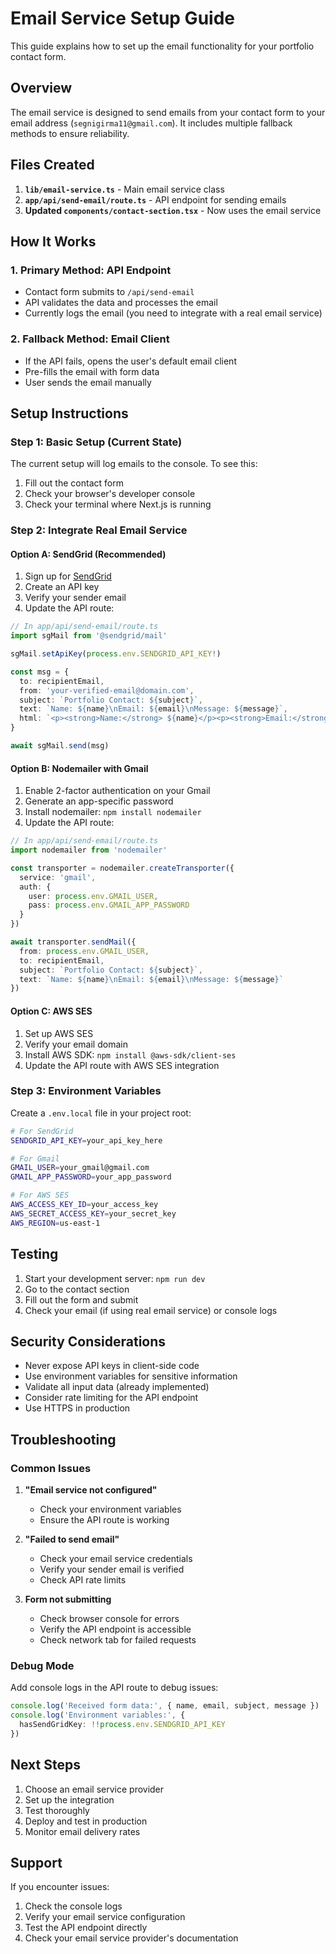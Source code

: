 # Email Service Setup Guide

This guide explains how to set up the email functionality for your portfolio contact form.

## Overview

The email service is designed to send emails from your contact form to your email address (`segnigirma11@gmail.com`). It includes multiple fallback methods to ensure reliability.

## Files Created

1. **`lib/email-service.ts`** - Main email service class
2. **`app/api/send-email/route.ts`** - API endpoint for sending emails
3. **Updated `components/contact-section.tsx`** - Now uses the email service

## How It Works

### 1. Primary Method: API Endpoint
- Contact form submits to `/api/send-email`
- API validates the data and processes the email
- Currently logs the email (you need to integrate with a real email service)

### 2. Fallback Method: Email Client
- If the API fails, opens the user's default email client
- Pre-fills the email with form data
- User sends the email manually

## Setup Instructions

### Step 1: Basic Setup (Current State)
The current setup will log emails to the console. To see this:
1. Fill out the contact form
2. Check your browser's developer console
3. Check your terminal where Next.js is running

### Step 2: Integrate Real Email Service

#### Option A: SendGrid (Recommended)
1. Sign up for [SendGrid](https://sendgrid.com/)
2. Create an API key
3. Verify your sender email
4. Update the API route:

```typescript
// In app/api/send-email/route.ts
import sgMail from '@sendgrid/mail'

sgMail.setApiKey(process.env.SENDGRID_API_KEY!)

const msg = {
  to: recipientEmail,
  from: 'your-verified-email@domain.com',
  subject: `Portfolio Contact: ${subject}`,
  text: `Name: ${name}\nEmail: ${email}\nMessage: ${message}`,
  html: `<p><strong>Name:</strong> ${name}</p><p><strong>Email:</strong> ${email}</p><p><strong>Message:</strong> ${message}</p>`
}

await sgMail.send(msg)
```

#### Option B: Nodemailer with Gmail
1. Enable 2-factor authentication on your Gmail
2. Generate an app-specific password
3. Install nodemailer: `npm install nodemailer`
4. Update the API route:

```typescript
// In app/api/send-email/route.ts
import nodemailer from 'nodemailer'

const transporter = nodemailer.createTransporter({
  service: 'gmail',
  auth: {
    user: process.env.GMAIL_USER,
    pass: process.env.GMAIL_APP_PASSWORD
  }
})

await transporter.sendMail({
  from: process.env.GMAIL_USER,
  to: recipientEmail,
  subject: `Portfolio Contact: ${subject}`,
  text: `Name: ${name}\nEmail: ${email}\nMessage: ${message}`
})
```

#### Option C: AWS SES
1. Set up AWS SES
2. Verify your email domain
3. Install AWS SDK: `npm install @aws-sdk/client-ses`
4. Update the API route with AWS SES integration

### Step 3: Environment Variables
Create a `.env.local` file in your project root:

```bash
# For SendGrid
SENDGRID_API_KEY=your_api_key_here

# For Gmail
GMAIL_USER=your_gmail@gmail.com
GMAIL_APP_PASSWORD=your_app_password

# For AWS SES
AWS_ACCESS_KEY_ID=your_access_key
AWS_SECRET_ACCESS_KEY=your_secret_key
AWS_REGION=us-east-1
```

## Testing

1. Start your development server: `npm run dev`
2. Go to the contact section
3. Fill out the form and submit
4. Check your email (if using real email service) or console logs

## Security Considerations

- Never expose API keys in client-side code
- Use environment variables for sensitive information
- Validate all input data (already implemented)
- Consider rate limiting for the API endpoint
- Use HTTPS in production

## Troubleshooting

### Common Issues

1. **"Email service not configured"**
   - Check your environment variables
   - Ensure the API route is working

2. **"Failed to send email"**
   - Check your email service credentials
   - Verify your sender email is verified
   - Check API rate limits

3. **Form not submitting**
   - Check browser console for errors
   - Verify the API endpoint is accessible
   - Check network tab for failed requests

### Debug Mode
Add console logs in the API route to debug issues:

```typescript
console.log('Received form data:', { name, email, subject, message })
console.log('Environment variables:', { 
  hasSendGridKey: !!process.env.SENDGRID_API_KEY 
})
```

## Next Steps

1. Choose an email service provider
2. Set up the integration
3. Test thoroughly
4. Deploy and test in production
5. Monitor email delivery rates

## Support

If you encounter issues:
1. Check the console logs
2. Verify your email service configuration
3. Test the API endpoint directly
4. Check your email service provider's documentation
